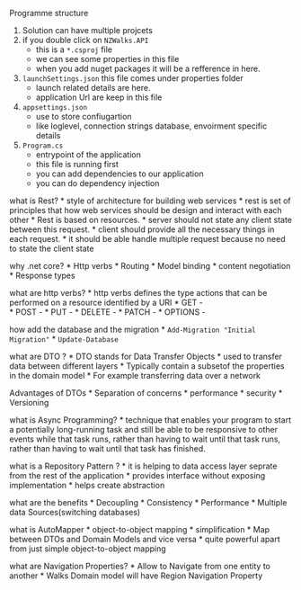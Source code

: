 ﻿Programme structure 
1. Solution can have multiple projcets
2. if you double click on `NZWalks.API`
	* this is a `*.csproj` file
	* we can see some properties in this file
	* when you add nuget packages it will be a refference in here.
3. `launchSettings.json` this file comes under properties folder
	* launch related details are here.
	* application Url are keep in this file 
4. `appsettings.json`
	* use to store confiugartion
	* like loglevel, connection strings database, envoirment specific details
5. `Program.cs` 
	* entrypoint of the application
	* this file is running first
	* you can add dependencies to our application
	* you can do dependency injection 


what is Rest?
	* style of architecture for building web services
	* rest is set of principles that how web services should be design and interact with each other
	* Rest is based on resources.
	* server should not state any client state between this request.
	* client should provide all the necessary things in each request.
	* it should be able handle multiple request because no need to state the client state

why .net core? 
	* Http verbs
	* Routing
	* Model binding
	* content negotiation
	* Response types

what are http verbs?
	* http verbs defines the type actions that can be performed on a resource identified by a URI
	* GET		-	
	* POST		-
	* PUT		-
	* DELETE	-
	* PATCH		-
	* OPTIONS	-


how add the database and the migration
	* `Add-Migration "Initial Migration"`
	* `Update-Database`

what are DTO ? 
	* DTO stands for Data Transfer Objects
	* used to transfer data between different layers
	* Typically contain a subsetof the properties in the domain model
	* For example transferring data over a network

Advantages of DTOs
	* Separation of concerns
	* performance
	* security
	* Versioning

what is Async Programming?
	* technique that enables your program to start a potentially long-running task and still be able 
	  to be responsive to other events while that task runs, rather than having to wait until that task
	  runs, rather than having to wait until that task has finished. 

what is a Repository Pattern ?
	* it is helping to data access layer seprate from the rest of the application
	* provides interface without exposing implementation
	* helps create abstraction

what are the benefits
	* Decoupling
	* Consistency
	* Performance
	* Multiple data Sources(switching databases)

what is AutoMapper
	* object-to-object mapping
	* simplification
	* Map between DTOs and Domain Models and vice versa
	* quite powerful apart from  just simple object-to-object mapping

what are Navigation Properties?
	* Allow to Navigate from one entity to another
	* Walks Domain model will have Region Navigation Property